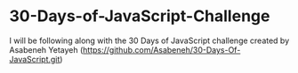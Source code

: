 # 30-Days-of-JavaScript-Challenge
I will be following along with the 30 Days of JavaScript challenge created by Asabeneh Yetayeh (https://github.com/Asabeneh/30-Days-Of-JavaScript.git)
